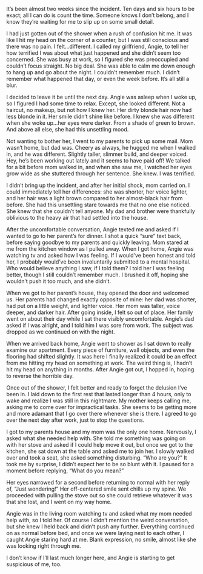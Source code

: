 It’s been almost two weeks since the incident. Ten days and six hours to be exact; all I can do is count the time. Someone knows I don’t belong, and I know they’re waiting for me to slip up on some small detail. 

I had just gotten out of the shower when a rush of confusion hit me. It was like I hit my head on the corner of a counter, but I was still conscious and there was no pain. I felt...different. I called my girlfriend, Angie, to tell her how terrified I was about what just happened and she didn’t seem too concerned. She was busy at work, so I figured she was preoccupied and couldn’t focus straight. No big deal. She was able to calm me down enough to hang up and go about the night. I couldn’t remember much. I didn’t remember what happened that day, or even the week before. It’s all still a blur. 

I decided to leave it be until the next day. Angie was asleep when I woke up, so I figured I had some time to relax. Except, she looked different. Not a haircut, no makeup, but not how I knew her. Her dirty blonde hair now had less blonde in it. Her smile didn’t shine like before. I knew she was different when she woke up...her eyes were darker. From a shade of green to brown. And above all else, she had this unsettling mood. 

Not wanting to bother her, I went to my parents to pick up some mail. Mom wasn’t home, but dad was. Cheery as always, he hugged me when I walked in, and he was different. Slightly taller, slimmer build, and deeper voiced. Hey, he’s been working out lately and it seems to have paid off! We talked for a bit before mom walked in, and when she saw me, I watched her eyes grow wide as she stuttered through her sentence. She knew. I was terrified.

I didn’t bring up the incident, and after her initial shock, mom carried on. I could immediately tell her differences: she was shorter, her voice lighter, and her hair was a light brown compared to her almost-black hair from before. She had this unsettling stare towards me that no one else noticed. She knew that she couldn’t tell anyone. My dad and brother were thankfully oblivious to the heavy air that had settled into the house. 

After the uncomfortable conversation, Angie texted me and asked if I wanted to go to her parent’s for dinner. I shot a quick “sure” text back, before saying goodbye to my parents and quickly leaving. Mom stared at me from the kitchen window as I pulled away. When I got home, Angie was watching tv and asked how I was feeling. If I would’ve been honest and told her, I probably would’ve been involuntarily submitted to a mental hospital. Who would believe anything I saw, if I told them? I told her I was feeling better, though I still couldn’t remember much. I brushed it off, hoping she wouldn’t push it too much, and she didn’t. 

When we got to her parent’s house, they opened the door and welcomed us. Her parents had changed exactly opposite of mine: her dad was shorter, had put on a little weight, and lighter voice. Her mom was taller, voice deeper, and darker hair. After going inside, I felt so out of place. Her family went on about their day while I sat there visibly uncomfortable. Angie’s dad asked if I was alright, and I told him I was sore from work. The subject was dropped as we continued on with the night. 

When we arrived back home, Angie went to shower as I sat down to really examine our apartment. Every piece of furniture, wall objects, and even the flooring had shifted slightly. It was here I finally realized it could be an effect from me hitting my head on something at work. The weird thing is, I hadn’t hit my head on anything in months. After Angie got out, I hopped in, hoping to reverse the horrible day. 

Once out of the shower, I felt better and ready to forget the delusion I’ve been in. I laid down to the first rest that lasted longer than 4 hours, only to wake and realize I was still in this nightmare. My mother keeps calling me, asking me to come over for impractical tasks. She seems to be getting more and more adamant that I go over there whenever she is there. I agreed to go over the next day after work, just to stop the questions. 

I got to my parents house and my mom was the only one home. Nervously, I asked what she needed help with. She told me something was going on with her stove and asked if I could help move it out, but once we got to the kitchen, she sat down at the table and asked me to join her. I slowly walked over and took a seat, she asked something disturbing. “Who are you?” It took me by surprise, I didn’t expect her to be so blunt with it. I paused for a moment before replying, “What do you mean?”

Her eyes narrowed for a second before returning to normal with her reply of, “Just wondering!” Her off-centered smile sent chills up my spine. We proceeded with pulling the stove out so she could retrieve whatever it was that she lost, and I went on my way home.

Angie was in the living room watching tv and asked what my mom needed help with, so I told her. Of course I didn’t mention the weird conversation, but she knew I held back and didn’t push any further. Everything continued on as normal before bed, and once we were laying next to each other, I caught Angie staring hard at me. Blank expression, no smile, almost like she was looking right through me.

I don’t know if I’ll last much longer here, and Angie is starting to get suspicious of me, too.